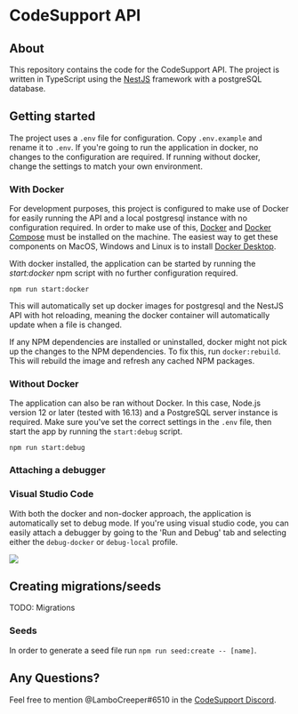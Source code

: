 # CodeSupport API

## About
This repository contains the code for the CodeSupport API. The project is written in TypeScript using the [NestJS](https://nestjs.com/) framework with a postgreSQL database.

## **Getting started**

The project uses a `.env` file for configuration. Copy `.env.example` and rename it to `.env`. If you're going to run the application in docker, no changes to the configuration are required. If running without docker, change the settings to match your own environment.

### **With Docker**
For development purposes, this project is configured to make use of Docker for easily running the API and a local postgresql instance with no configuration required. In order to make use of this, [Docker](https://docs.docker.com/get-docker/) and [Docker Compose](https://docs.docker.com/compose/install/) must be installed on the machine. The easiest way to get these components on MacOS, Windows and Linux is to install [Docker Desktop](https://www.docker.com/products/docker-desktop/).

With docker installed, the application can be started by running the *start:docker* npm script with no further configuration required.

`npm run start:docker`

This will automatically set up docker images for postgresql and the NestJS API with hot reloading, meaning the docker container will automatically update when a file is changed.

If any NPM dependencies are installed or uninstalled, docker might not pick up the changes to the NPM dependencies. To fix this, run `docker:rebuild`. This will rebuild the image and refresh any cached NPM packages.

### **Without Docker**
The application can also be ran without Docker. In this case, Node.js version 12 or later (tested with 16.13) and a PostgreSQL server instance is required. Make sure you've set the correct settings in the `.env` file, then start the app by running the `start:debug` script.

`npm run start:debug`

### **Attaching a debugger**
### Visual Studio Code
With both the docker and non-docker approach, the application is automatically set to debug mode. If you're using visual studio code, you can easily attach a debugger by going to the 'Run and Debug' tab and selecting either the `debug-docker` or `debug-local` profile. 

![](https://i.imgur.com/WyFg7D0.png)

## Creating migrations/seeds
TODO: Migrations
### Seeds
In order to generate a seed file run `npm run seed:create -- [name]`.

## **Any Questions?**
 Feel free to mention @LamboCreeper#6510 in the [CodeSupport Discord](https://codesupport.dev/discord).